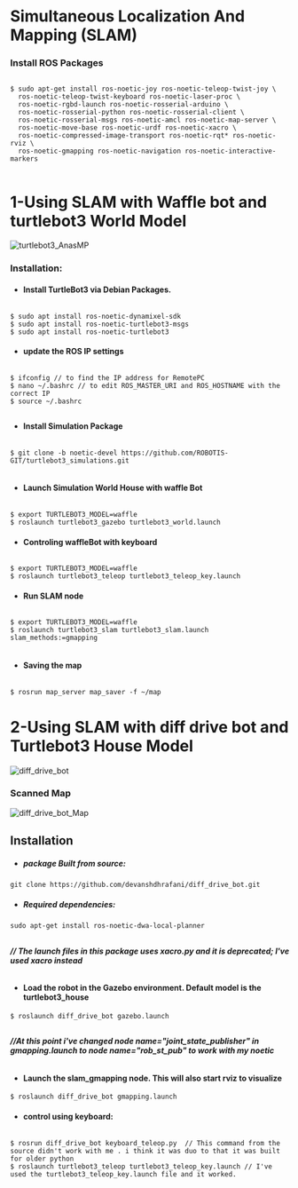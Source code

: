 # Simultaneous Localization And Mapping (SLAM)
### Install  ROS Packages
````

$ sudo apt-get install ros-noetic-joy ros-noetic-teleop-twist-joy \
  ros-noetic-teleop-twist-keyboard ros-noetic-laser-proc \
  ros-noetic-rgbd-launch ros-noetic-rosserial-arduino \
  ros-noetic-rosserial-python ros-noetic-rosserial-client \
  ros-noetic-rosserial-msgs ros-noetic-amcl ros-noetic-map-server \
  ros-noetic-move-base ros-noetic-urdf ros-noetic-xacro \
  ros-noetic-compressed-image-transport ros-noetic-rqt* ros-noetic-rviz \
  ros-noetic-gmapping ros-noetic-navigation ros-noetic-interactive-markers
  
````
# **1-Using SLAM with Waffle bot  and  turtlebot3 World Model**
![turtlebot3_AnasMP](https://user-images.githubusercontent.com/49666154/124042206-00580600-da11-11eb-9c5a-5ddc1655254b.png)


### Installation: 
>


- #### Install TurtleBot3 via Debian Packages.
````

$ sudo apt install ros-noetic-dynamixel-sdk
$ sudo apt install ros-noetic-turtlebot3-msgs
$ sudo apt install ros-noetic-turtlebot3

````
- #### update the ROS IP settings
 ```` 
 
 $ ifconfig // to find the IP address for RemotePC
 $ nano ~/.bashrc // to edit ROS_MASTER_URI and ROS_HOSTNAME with the correct IP
 $ source ~/.bashrc
 
````
##
-  #### Install Simulation Package
 ````
 
$ git clone -b noetic-devel https://github.com/ROBOTIS-GIT/turtlebot3_simulations.git


````
- #### Launch Simulation World House with waffle Bot 
 ````
 
$ export TURTLEBOT3_MODEL=waffle
$ roslaunch turtlebot3_gazebo turtlebot3_world.launch

 ````
 - #### Controling waffleBot with keyboard
 ````
 
 $ export TURTLEBOT3_MODEL=waffle
 $ roslaunch turtlebot3_teleop turtlebot3_teleop_key.launch
 
 ````
 - #### Run SLAM node
 ````
 
$ export TURTLEBOT3_MODEL=waffle
$ roslaunch turtlebot3_slam turtlebot3_slam.launch slam_methods:=gmapping


 ````
 - #### Saving the map 
 ````
 
 $ rosrun map_server map_saver -f ~/map

````

# **2-Using SLAM with diff drive bot and Turtlebot3 House Model**

![diff_drive_bot](https://user-images.githubusercontent.com/49666154/124212448-a7af6880-daf7-11eb-9d30-c1059a1e7984.png)
### Scanned Map
![diff_drive_bot_Map](https://user-images.githubusercontent.com/49666154/124212452-a8e09580-daf7-11eb-9aff-4865f1219975.png)

## Installation 
- ##### package Built from source:
````
git clone https://github.com/devanshdhrafani/diff_drive_bot.git

````
- ##### Required dependencies:
```` 
sudo apt-get install ros-noetic-dwa-local-planner
````
 ##
###### **// The launch files in this package uses xacro.py and it is deprecated; I've used xacro instead**
##
- #### Load the robot in the Gazebo environment. Default model is the turtlebot3_house
````
$ roslaunch diff_drive_bot gazebo.launch
```` 
##
 ###### **//At this point i've changed node name="joint_state_publisher" in gmapping.launch to  node name="rob_st_pub" to work with my noetic** 
##
- #### Launch the slam_gmapping node. This will also start rviz to visualize
```` 
$ roslaunch diff_drive_bot gmapping.launch
````
- #### control using keyboard: 
````

$ rosrun diff_drive_bot keyboard_teleop.py  // This command from the source didn't work with me . i think it was duo to that it was built for older python
$ roslaunch turtlebot3_teleop turtlebot3_teleop_key.launch // I've used the turtlebot3_teleop_key.launch file and it worked.

````


